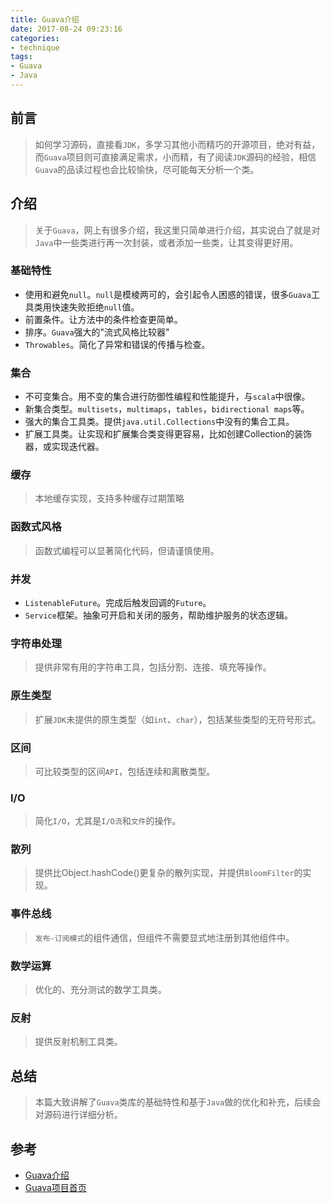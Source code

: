 ```yaml
---
title: Guava介绍
date: 2017-08-24 09:23:16
categories:
- technique
tags:
- Guava
- Java
---
```


## 前言
> 如何学习源码，直接看`JDK`，多学习其他小而精巧的开源项目，绝对有益，而`Guava`项目则可直接满足需求，小而精，有了阅读`JDK`源码的经验，相信`Guava`的品读过程也会比较愉快，尽可能每天分析一个类。


## 介绍

> 关于`Guava`，网上有很多介绍，我这里只简单进行介绍，其实说白了就是对`Java`中一些类进行再一次封装，或者添加一些类，让其变得更好用。


### 基础特性

* 使用和避免`null`。`null`是模棱两可的，会引起令人困惑的错误，很多`Guava`工具类用快速失败拒绝`null`值。
* 前置条件。让方法中的条件检查更简单。
* 排序。`Guava`强大的"流式风格比较器"
* `Throwables`。简化了异常和错误的传播与检查。



### 集合

* 不可变集合。用不变的集合进行防御性编程和性能提升，与`scala`中很像。
* 新集合类型。`multisets`，`multimaps`，`tables`，`bidirectional maps`等。
* 强大的集合工具类。提供`java.util.Collections`中没有的集合工具。
* 扩展工具类。让实现和扩展集合类变得更容易，比如创建Collection的装饰器，或实现迭代器。

### 缓存

> 本地缓存实现，支持多种缓存过期策略

### 函数式风格

> 函数式编程可以显著简化代码，但请谨慎使用。

### 并发

* `ListenableFuture`。完成后触发回调的`Future`。
* `Service`框架。抽象可开启和关闭的服务，帮助维护服务的状态逻辑。

### 字符串处理

> 提供非常有用的字符串工具，包括分割、连接、填充等操作。

### 原生类型

> 扩展`JDK`未提供的原生类型（如`int`、`char`），包括某些类型的无符号形式。

### 区间

> 可比较类型的区间`API`，包括连续和离散类型。

### I/O

> 简化`I/O`，尤其是`I/O流`和`文件`的操作。

### 散列

> 提供比Object.hashCode()更复杂的散列实现，并提供`BloomFilter`的实现。

### 事件总线

> `发布-订阅模式`的组件通信，但组件不需要显式地注册到其他组件中。

### 数学运算

> 优化的、充分测试的数学工具类。

### 反射

> 提供反射机制工具类。


## 总结

> 本篇大致讲解了`Guava`类库的基础特性和基于`Java`做的优化和补充，后续会对源码进行详细分析。

 
## 参考

* [Guava介绍](http://ifeve.com/google-guava/)
* [Guava项目首页](https://github.com/google/guava)